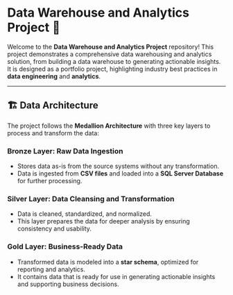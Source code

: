 # Data Warehouse and Analytics Project 🚀

Welcome to the **Data Warehouse and Analytics Project** repository! This project demonstrates a comprehensive data warehousing and analytics solution, from building a data warehouse to generating actionable insights. It is designed as a portfolio project, highlighting industry best practices in **data engineering** and **analytics**.

---

## 🏗️ Data Architecture

The project follows the **Medallion Architecture** with three key layers to process and transform the data:

### **Bronze Layer**: Raw Data Ingestion
- Stores data as-is from the source systems without any transformation.
- Data is ingested from **CSV files** and loaded into a **SQL Server Database** for further processing.

### **Silver Layer**: Data Cleansing and Transformation
- Data is cleaned, standardized, and normalized.
- This layer prepares the data for deeper analysis by ensuring consistency and usability.

### **Gold Layer**: Business-Ready Data
- Transformed data is modeled into a **star schema**, optimized for reporting and analytics.
- It contains data that is ready for use in generating actionable insights and supporting business decisions.
